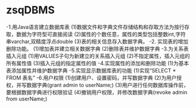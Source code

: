 # zsqDBMS
-1.用Java语言建立数据库表
  (1)数据文件和字典文件存储结构和存取方法为按行存取，数据为字符型可直接阅读
  (2)属性的个数任意，属性的类型包括整数int,字符串varchar,双精度浮点double
(3)表的相关信息存入数据字典。
-2. 实现表的增加删除功能。
(1)增加表并建立相关数据字典
(2)删除表并维护数据字典
-3.为关系表插入元组
(1)用VALUES子句为新建立的关系插入元组
(2)不指定属性，插入元组的所有属性值
(3)插入元组的指定属性的值
-4.实现属性的添加和删除功能
(1)为基本表添加属性并维护数据字典
-5.实现显示数据库表的功能
(1)实现“SELECT * FROM 表名”
-6.用户权限
(1)创建用户、设置密码，并写数据字典
(2)为用户授权，并写数据字典(grant admin to userName;)
(3)用户进行任何数据库操作前，要根据数据字典进行权限验证
(4)撤销用户权限，并修改数据字典(revoke admin from userName;)
